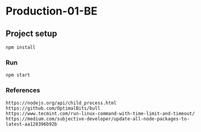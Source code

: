 # Production-01-BE

## Project setup

```
npm install
```

### Run

```
npm start
```

### References 

```
https://nodejs.org/api/child_process.html
https://github.com/OptimalBits/bull
https://www.tecmint.com/run-linux-command-with-time-limit-and-timeout/
https://medium.com/subjective-developer/update-all-node-packages-to-latest-aa128396b92b
```

